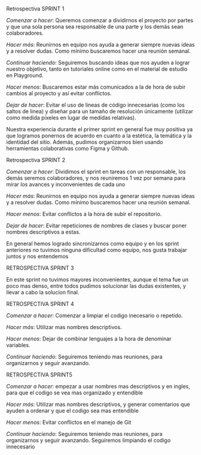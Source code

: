 Retrospectiva SPRINT 1 

_Comenzar a hacer_:
Queremos comenzar a dividirnos el proyecto por partes y que una sola persona sea responsable de una parte y los demás sean colaboradores.


_Hacer más_:
Reunirnos en equipo nos ayuda a generar siempre nuevas ideas y a resolver dudas. Como mínimo buscaremos hacer una reunión semanal.


_Continuar haciendo_:
Seguiremos buscando ideas que nos ayuden a lograr nuestro objetivo, tanto en tutoriales online como en el material de estudio en Playground.


_Hacer menos_:
Buscaremos estar más comunicados a la de hora de subir cambios al proyecto y así evitar conflictos. 


_Dejar de hacer_:
Evitar el uso de lineas de código innecesarias (como los saltos de linea) y diseñar para un tamaño de resolución  únicamente (utilizar como medida píxeles
en lugar de medidas relativas).


Nuestra experiencia durante el primer sprint en general fue muy positiva ya que logramos ponernos de acuerdo en cuanto a la estética, la temática y
la identidad del sitio. Además, pudimos organizarnos bien usando herramientas colaborativas como Figma y Github. 


Retrospectiva SPRINT 2

_Comenzar a hacer_: 
Dividimos el sprint en tareas con un responsable, los demás seremos colaboradores, y nos reuniremos 1 vez por semana para mirar los avances y inconvenientes de cada uno

_Hacer más_:
Reunirnos en equipo nos ayuda a generar siempre nuevas ideas y a resolver dudas. Como mínimo buscaremos hacer una reunión semanal.

_Hacer menos_: 
Evitar conflictos a la hora de subir el repositorio.

_Dejar de hacer_:
Evitar repeticiones de nombres de clases y buscar poner nombres descriptivos a estas. 

En general hemos logrado sincronizarnos como equipo y en los sprint anteriores no tuvimos ninguna dificultad como equipo, nos gusta trabajar juntos y nos entendemos


RETROSPECTIVA SPRINT 3

En este sprint no tuvimos mayores inconvenientes, aunque el tema fue un poco mas denso, entre todos pudimos solucionar las dudas existentes, y llevar a cabo la solucion final. 


RETROSPECTIVA SPRINT 4

_Comenzar a hacer_: 
Comenzar a limpiar el codigo inecesario o repetido.

_Hacer más_:
Utilizar mas nombres descriptivos.

_Hacer menos_: 
Dejar de combinar lenguajes a la hora de denominar variables.

_Continuar haciendo_:
Seguiremos teniendo mas reuniones, para organizarnos y seguir avanzando.


RETROSPECTIVA SPRINT5

_Comenzar a hacer_: 
empezar a usar nombres mas descriptivos y en ingles, para que el codigo se vea mas organizado y entendible

_Hacer más_:
Utilizar mas nombres descriptivos, y generar comentarios que ayuden a ordenar y que el codigo sea mas entendible

_Hacer menos_: 
Evitar conflictos en el manejo de Git

_Continuar haciendo_:
Seguiremos teniendo mas reuniones, para organizarnos y seguir avanzando. Seguiremos limpiando el codigo innecesario



